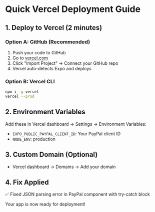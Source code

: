 # Quick Vercel Deployment Guide

## 1. Deploy to Vercel (2 minutes)

### Option A: GitHub (Recommended)
1. Push your code to GitHub
2. Go to [vercel.com](https://vercel.com)
3. Click "Import Project" → Connect your GitHub repo
4. Vercel auto-detects Expo and deploys

### Option B: Vercel CLI
```bash
npm i -g vercel
vercel --prod
```

## 2. Environment Variables
Add these in Vercel dashboard → Settings → Environment Variables:
- `EXPO_PUBLIC_PAYPAL_CLIENT_ID`: Your PayPal client ID
- `NODE_ENV`: production

## 3. Custom Domain (Optional)
- Vercel dashboard → Domains → Add your domain

## 4. Fix Applied
✅ Fixed JSON parsing error in PayPal component with try-catch block

Your app is now ready for deployment!